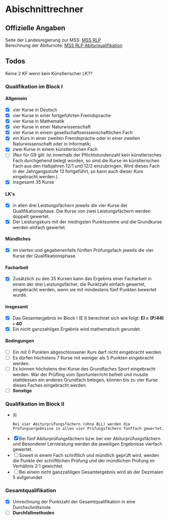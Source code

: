# Abischnittrechner

## Offizielle Angaben

Seite der Landesregierung zur MSS: [MSS RLP](https://mss.rlp.de/de/startseite/)  
Berechnung der Abiturnote: [MSS RLP Abiturqualifikation](https://mss.rlp.de/de/abiturqualifikation-und-fh-reife/)

## Todos

Keine 2 KF wenn kein Künstlerischer LK??

### Qualifikation im Block I

#### Allgemein

- [x] vier Kurse in Deutsch
- [x] vier Kurse in einer fortgeführten Fremdsprache
- [x] vier Kurse in Mathematik
- [x] vier Kurse in einer Naturwissenschaft
- [x] vier Kurse in einem gesellschaftswissenschaftlichen Fach
- [x] ein Kurs in einer zweiten Fremdsprache oder in einer zweiten Naturwissenschaft oder in Informatik;
- [x] zwei Kurse in einem künstlerischen Fach
- [ ] (Nur für G9 gilt: Ist innerhalb der Pflichtstundenzahl kein künstlerisches Fach durchgehend belegt worden, so sind die Kurse im künstlerischen Fach aus den Halbjahren 12/1 und 12/2 einzubringen. Wird dieses Fach in der Jahrgangsstufe 13 fortgeführt, so kann auch dieser Kurs eingebracht werden.).
- [x] Insgesamt 35 Kurse

#### LK's

- [x] in allen drei Leistungsfächern jeweils die vier Kurse der Qualifikationsphase. Die Kurse von zwei Leistungsfächern werden doppelt gewertet.
- [x] Der Leistungskurs mit der niedrigsten Punktsumme und die Grundkurse werden einfach gewertet.

#### Mündliches

- [x] im vierten und gegebenenfalls fünften Prüfungsfach jeweils die vier Kurse der Qualifikationsphase.

#### Facharbeit

- [x] Zusätzlich zu den 35 Kursen kann das Ergebnis einer Facharbeit in einem der drei Leistungsfächer, die Punktzahl einfach gewertet, eingebracht werden, wenn sie mit mindestens fünf Punkten bewertet wurde.

#### Insgesamt

- [x] Das Gesamtergebnis im Block I (E I) berechnet sich wie folgt: **EI = (P/44) • 40**
- [x] Ein nicht ganzzahliges Ergebnis wird mathematisch gerundet.

#### Bedingungen

- [ ] Ein mit 0 Punkten abgeschlossener Kurs darf nicht eingebracht werden.
- [ ] Es dürfen höchstens 7 Kurse mit weniger als 5 Punkten eingebracht werden.
- [ ] Es können höchstens drei Kurse des Grundfaches Sport eingebracht werden. War der Prüfling vom Sportunterricht befreit und musste stattdessen ein anderes Grundfach belegen, können bis zu vier Kurse dieses Faches eingebracht werden.
- [ ] **Sonstige**

### Qualifikation im Block II

- [x]     Bei vier Abiturprüfungsfächern (ohne BLL) werden die Prüfungsergebnisse in allen vier Prüfungsfächern fünffach gewertet.
- [x] Bei fünf Abiturprüfungsfächern bzw. bei vier Abiturprüfungsfächern und Besonderer Lernleistung werden die jeweiligen Ergebnisse vierfach gewertet.
- [ ] Soweit in einem Fach schriftlich und mündlich geprüft wird, werden die Punkte der schriftlichen Prüfung und der mündlichen Prüfung im Verhältnis 2:1 gewichtet
- [ ] Bei einem nicht ganzzahligen Gesamt­ergebnis wird ab der Dezimalen 5 aufgerundet

### Gesamtqualifikation

- [x] Umrechnung der Punktzahl der Gesamtqualifikation in eine Durchschnittsnote
- [ ] **Durchfallmethoden**
